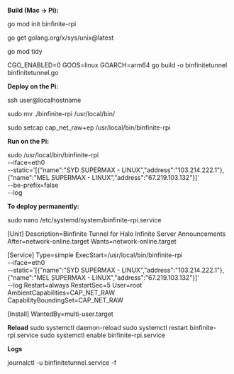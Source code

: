 **Build (Mac → Pi):**

go mod init binfinite-rpi

go get golang.org/x/sys/unix@latest

go mod tidy

CGO_ENABLED=0 GOOS=linux GOARCH=arm64 go build -o binfinitetunnel binfinitetunnel.go

**Deploy on the Pi:**

ssh   user@localhostname

sudo mv ./binfinite-rpi /usr/local/bin/

sudo setcap cap_net_raw+ep /usr/local/bin/binfinite-rpi

**Run on the Pi:**

sudo /usr/local/bin/binfinite-rpi \
  --iface=eth0 \
  --static='[{"name":"SYD SUPERMAX - LINUX","address":"103.214.222.1"},{"name":"MEL SUPERMAX - LINUX","address":"67.219.103.132"}]' \
  --be-prefix=false \
  --log


**To deploy permanently:**

sudo nano /etc/systemd/system/binfinite-rpi.service

[Unit]
Description=Binfinite Tunnel for Halo Infinite Server Announcements
After=network-online.target
Wants=network-online.target

[Service]
Type=simple
ExecStart=/usr/local/bin/binfinite-rpi \
  --iface=eth0 \
  --static='[{"name":"SYD SUPERMAX - LINUX","address":"103.214.222.1"},{"name":"MEL SUPERMAX - LINUX","address":"67.219.103.132"}]' \
  --log
Restart=always
RestartSec=5
User=root
AmbientCapabilities=CAP_NET_RAW
CapabilityBoundingSet=CAP_NET_RAW

[Install]
WantedBy=multi-user.target


**Reload**
sudo systemctl daemon-reload
sudo systemctl restart binfinite-rpi.service
sudo systemctl enable binfinite-rpi.service

**Logs**

journalctl -u binfinitetunnel.service -f
